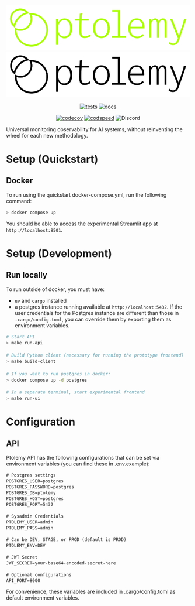 <div align="center">

![Ptolemy](docs/docs/img/full-logo-lime.svg#gh-dark-mode-only)
![Ptolemy](docs/docs/img/full-logo-black.svg#gh-light-mode-only)

[![tests](https://github.com/PtolemyLovesYou/ptolemy/actions/workflows/test_lint.yml/badge.svg)](https://github.com/PtolemyLovesYou/ptolemy/actions/workflows/test_lint.yml)
[![docs](https://github.com/PtolemyLovesYou/ptolemy/actions/workflows/deploy_docs.yml/badge.svg)](https://github.com/PtolemyLovesYou/ptolemy/actions/workflows/deploy_docs.yml)

[![codecov](https://codecov.io/gh/PtolemyLovesYou/ptolemy/branch/main/graph/badge.svg)](https://codecov.io/gh/PtolemyLovesYou/ptolemy)
[![codspeed](https://img.shields.io/endpoint?url=https://codspeed.io/badge.json)](https://codspeed.io/PtolemyLovesYou/ptolemy)
![Discord](https://img.shields.io/discord/1400125766246862931)

</div>

Universal monitoring observability for AI systems, without reinventing the wheel for each new methodology.

# Setup (Quickstart)
## Docker
To run using the quickstart docker-compose.yml, run the following command:

```sh
> docker compose up
```

You should be able to access the experimental Streamlit app at `http://localhost:8501`.

# Setup (Development)
## Run locally
To run outside of docker, you must have:
- `uv` and `cargo` installed
- a postgres instance running available at `http://localhost:5432`. If the user credentials for the Postgres instance are different than those in `.cargo/config.toml`, you can override them by exporting them as environment variables.

```sh
# Start API
> make run-api

# Build Python client (necessary for running the prototype frontend)
> make build-client

# If you want to run postgres in docker:
> docker compose up -d postgres

# In a separate terminal, start experimental frontend
> make run-ui
```

# Configuration
## API
Ptolemy API has the following configurations that can be set via environment variables (you can find these in .env.example):

```env
# Postgres settings
POSTGRES_USER=postgres
POSTGRES_PASSWORD=postgres
POSTGRES_DB=ptolemy
POSTGRES_HOST=postgres
POSTGRES_PORT=5432

# Sysadmin Credentials
PTOLEMY_USER=admin
PTOLEMY_PASS=admin

# Can be DEV, STAGE, or PROD (default is PROD)
PTOLEMY_ENV=DEV

# JWT Secret
JWT_SECRET=your-base64-encoded-secret-here

# Optional configurations
API_PORT=8000
```

For convenience, these variables are included in .cargo/config.toml as default environment variables.
